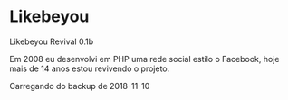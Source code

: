 # Likebeyou
Likebeyou Revival 0.1b

Em 2008 eu desenvolvi em PHP uma rede social estilo o Facebook, hoje mais de 14 anos estou revivendo o projeto. 

Carregando do backup de 2018-11-10
